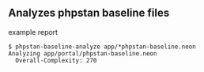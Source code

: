 Analyzes phpstan baseline files
-------------------------------

example report

```
$ phpstan-baseline-analyze app/*phpstan-baseline.neon
Analyzing app/portal/phpstan-baseline.neon
  Overall-Complexity: 270
```